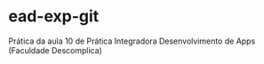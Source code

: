 # ead-exp-git
Prática da aula 10 de Prática Integradora Desenvolvimento de Apps (Faculdade Descomplica)
